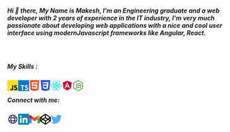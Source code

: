 ##### Hi 👋 there, My Name is Makesh, I'm an Engineering graduate and a web developer with 2 years of experience in the IT industry, I'm very much passionate about developing web applications with a nice and cool user interface using modernJavascript frameworks like Angular, React.

<br />

##### My Skills :
<img align="left" style="cursor:default" alt="javascript" width="25px" src="https://github.com/makesh-kumar/makesh-kumar/blob/master/javascript-svgrepo-com.svg" />
<img align="left" alt="typescript" width="25px" src="https://github.com/makesh-kumar/makesh-kumar/blob/master/typescript-logo-svgrepo-com.svg" />
<img align="left" alt="html5" width="25px" color="red" src="https://github.com/makesh-kumar/makesh-kumar/blob/master/html5-svgrepo-com.svg" />
<img align="left" alt="css3" width="25px" src="https://github.com/makesh-kumar/makesh-kumar/blob/master/css3-svgrepo-com.svg" />
<img align="left" alt="react" width="25px" color="red" src="https://github.com/makesh-kumar/makesh-kumar/blob/master/react-svgrepo-com.svg" />
<img align="left" alt="angular" width="25px" src="https://github.com/makesh-kumar/makesh-kumar/blob/master/angular-svgrepo-com.svg" />
<img align="left" alt="nodejs" width="25px" src="https://github.com/makesh-kumar/makesh-kumar/blob/master/nodejs-icon-svgrepo-com.svg" />
<!-- <img align="left" alt="expressjs" width="25px" src="https://github.com/makesh-kumar/makesh-kumar/blob/master/codepen-svgrepo-com.svg" /> -->



<br />




##### Connect with me:
[<img align="left" alt="makesh.in" width="25px" src="https://github.com/makesh-kumar/makesh-kumar/blob/master/globe-svgrepo-com.svg" />][website]
[<img align="left" alt="LinkedIn" width="25px" src="https://github.com/makesh-kumar/makesh-kumar/blob/master/linkedin-svgrepo-com%20(1).svg" />][linkedin]
[<img align="left" alt="Gmail" width="25px" color="red" src="https://github.com/makesh-kumar/makesh-kumar/blob/master/google-gmail-svgrepo-com.svg" />][mail]
[<img align="left" alt="codePen" width="25px" src="https://github.com/makesh-kumar/makesh-kumar/blob/master/codepen-svgrepo-com.svg" />][codepen]
[<img align="left" alt="Twitter" width="25px" color="red" src="https://github.com/makesh-kumar/makesh-kumar/blob/master/317720_social%20media_tweet_twitter_social_icon.svg" />][twitter]


<!--
**makesh-kumar/makesh-kumar** is a ✨ _special_ ✨ repository because its `README.md` (this file) appears on your GitHub profile.

Here are some ideas to get you started:

- 🔭 I’m currently working on ...
- 🌱 I’m currently learning ...
- 👯 I’m looking to collaborate on ...
- 🤔 I’m looking for help with ...
- 💬 Ask me about ...
- 📫 How to reach me: ...
- 😄 Pronouns: ...
- ⚡ Fun fact: ...
-->

[website]: http://makesh.in/
[twitter]: https://twitter.com/this_is_makesh/
[linkedin]: https://linkedin.com/in/makesh-kumar/
[codepen]: https://codepen.io/makesh-kumar/
[mail]: mailto:mynameismakesh@gmail.com/
